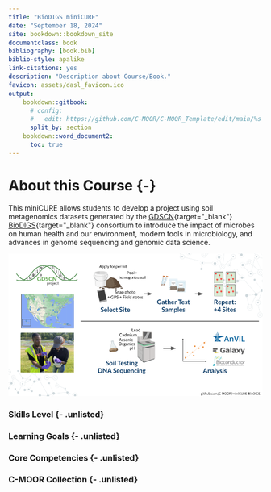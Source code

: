 ```yaml
---
title: "BioDIGS miniCURE"
date: "September 18, 2024"
site: bookdown::bookdown_site
documentclass: book
bibliography: [book.bib]
biblio-style: apalike
link-citations: yes
description: "Description about Course/Book."
favicon: assets/dasl_favicon.ico
output:
    bookdown::gitbook:
      # config:
      #   edit: https://github.com/C-MOOR/C-MOOR_Template/edit/main/%s
      split_by: section
    bookdown::word_document2:
      toc: true
---
```


# About this Course {-}

This miniCURE allows students to develop a project using soil metagenomics datasets generated by the [GDSCN](https://www.gdscn.org){target="_blank"} [BioDIGS](http://biodigs.gdscn.org){target="_blank"} consortium to introduce the impact of microbes on human health and our environment, modern tools in microbiology, and advances in genome sequencing and genomic data science.

<img src="index_files/figure-html//1fH9s5OLcRF5meZtFWTJe89RFvJSh125kdjhdqp5smqA_g2f0014b5218_0_0.png"  />

### Skills Level {- .unlisted}

### Learning Goals {- .unlisted}

### Core Competencies {- .unlisted}

### C-MOOR Collection {- .unlisted}
